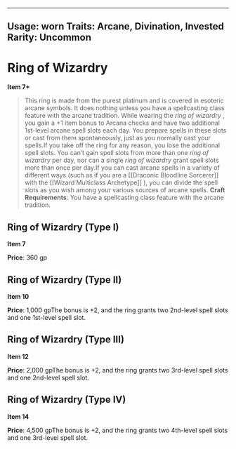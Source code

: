 
---
Usage: worn
Traits: Arcane, Divination, Invested
Rarity: Uncommon
---

# Ring of Wizardry

**Item 7+**

> This ring is made from the purest platinum and is covered in esoteric arcane symbols. It does nothing unless you have a spellcasting class feature with the arcane tradition. While wearing the *ring of wizardry* , you gain a +1 item bonus to Arcana checks and have two additional 1st-level arcane spell slots each day. You prepare spells in these slots or cast from them spontaneously, just as you normally cast your spells.If you take off the ring for any reason, you lose the additional spell slots. You can’t gain spell slots from more than one *ring of wizardry* per day, nor can a single *ring of wizardry* grant spell slots more than once per day.If you can cast arcane spells in a variety of different ways (such as if you are a [[Draconic Bloodline Sorcerer]] with the [[Wizard Multiclass Archetype]] ), you can divide the spell slots as you wish among your various sources of arcane spells.
**Craft Requirements**: You have a spellcasting class feature with the arcane tradition.

## Ring of Wizardry (Type I)

**Item 7**

**Price**: 360 gp

## Ring of Wizardry (Type II)

**Item 10**

**Price**: 1,000 gpThe bonus is +2, and the ring grants two 2nd-level spell slots and one 1st-level spell slot.

## Ring of Wizardry (Type III)

**Item 12**

**Price**: 2,000 gpThe bonus is +2, and the ring grants two 3rd-level spell slots and one 2nd-level spell slot.

## Ring of Wizardry (Type IV)

**Item 14**

**Price**: 4,500 gpThe bonus is +2, and the ring grants two 4th-level spell slots and one 3rd-level spell slot.
